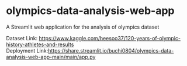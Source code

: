 # olympics-data-analysis-web-app
A Streamlit web application for the analysis of olympics dataset

Dataset Link: https://www.kaggle.com/heesoo37/120-years-of-olympic-history-athletes-and-results </br>
Deployment Link:https://share.streamlit.io/buchi0804/olympics-data-analysis-web-app-main/main/app.py

